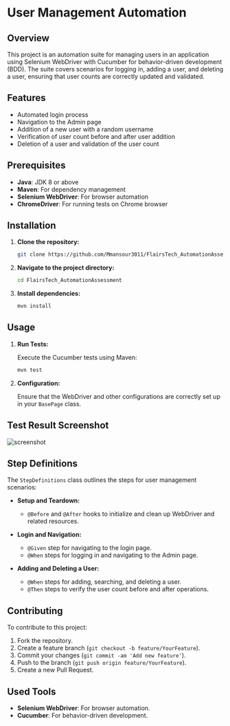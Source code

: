 # User Management Automation

## Overview

This project is an automation suite for managing users in an application using Selenium WebDriver with Cucumber for behavior-driven development (BDD). The suite covers scenarios for logging in, adding a user, and deleting a user, ensuring that user counts are correctly updated and validated.

## Features

- Automated login process
- Navigation to the Admin page
- Addition of a new user with a random username
- Verification of user count before and after user addition
- Deletion of a user and validation of the user count

## Prerequisites

- **Java**: JDK 8 or above
- **Maven**: For dependency management
- **Selenium WebDriver**: For browser automation
- **ChromeDriver**: For running tests on Chrome browser

## Installation

1. **Clone the repository:**

    ```bash
    git clone https://github.com/Mmansour3011/FlairsTech_AutomationAssessment.git
    ```

2. **Navigate to the project directory:**

    ```bash
    cd FlairsTech_AutomationAssessment
    ```

3. **Install dependencies:**

    ```bash
    mvn install
    ```

## Usage

1. **Run Tests:**
   
   Execute the Cucumber tests using Maven:

    ```bash
    mvn test
    ```

2. **Configuration:**
   
   Ensure that the WebDriver and other configurations are correctly set up in your `BasePage` class.
## Test Result Screenshot

![screenshot](https://github.com/user-attachments/assets/f8ad8916-30c3-4baf-9351-1c1a15b777d1)

## Step Definitions

The `StepDefinitions` class outlines the steps for user management scenarios:

- **Setup and Teardown:**
  - `@Before` and `@After` hooks to initialize and clean up WebDriver and related resources.

- **Login and Navigation:**
  - `@Given` step for navigating to the login page.
  - `@When` steps for logging in and navigating to the Admin page.

- **Adding and Deleting a User:**
  - `@When` steps for adding, searching, and deleting a user.
  - `@Then` steps to verify the user count before and after operations.

## Contributing

To contribute to this project:

1. Fork the repository.
2. Create a feature branch (`git checkout -b feature/YourFeature`).
3. Commit your changes (`git commit -am 'Add new feature'`).
4. Push to the branch (`git push origin feature/YourFeature`).
5. Create a new Pull Request.


## Used Tools

- **Selenium WebDriver**: For browser automation.
- **Cucumber**: For behavior-driven development.

